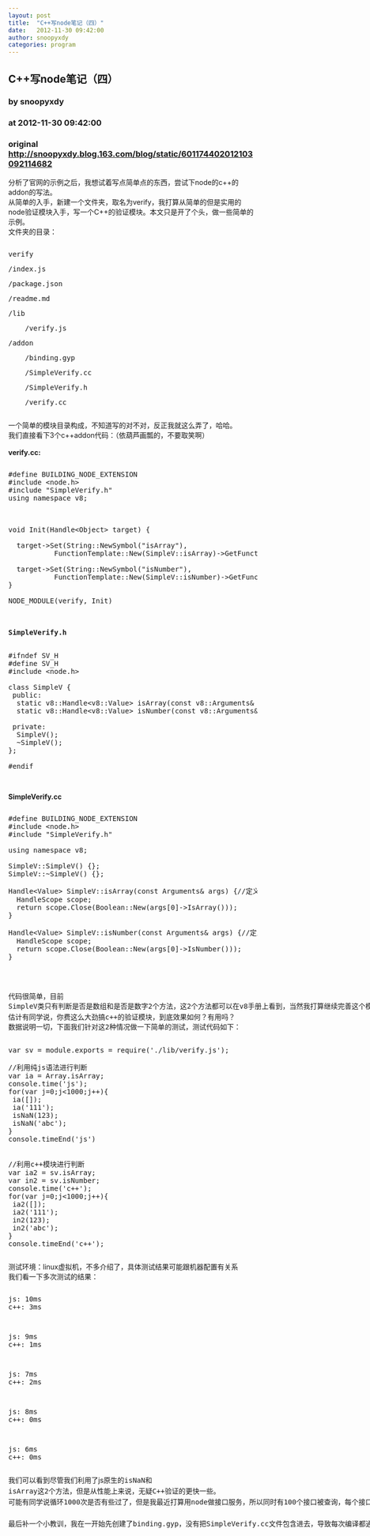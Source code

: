 ```yaml
---
layout: post
title:  "C++写node笔记（四）"
date:   2012-11-30 09:42:00
author: snoopyxdy
categories: program
---
```


## C++写node笔记（四）
### by snoopyxdy
### at 2012-11-30 09:42:00
### original <http://snoopyxdy.blog.163.com/blog/static/601174402012103092114682>

<div>分析了官网的示例之后，我想试着写点简单点的东西，尝试下node的c++的addon的写法。<div>从简单的入手，新建一个文件夹，取名为verify，我打算从简单的但是实用的node验证模块入手，写一个C++的验证模块。本文只是开了个头，做一些简单的示例。</div><div>文件夹的目录：</div><div><pre><p>verify</p><p>/index.js</p><p>/package.json</p><p>/readme.md</p><p>/lib</p><p>    /verify.js</p><p>/addon</p><p>    /binding.gyp</p><p>    /SimpleVerify.cc</p><p>    /SimpleVerify.h</p><p>    /verify.cc</p></pre>一个简单的模块目录构成，不知道写的对不对，反正我就这么弄了，哈哈。</div><div>我们直接看下3个c++addon代码：（依葫芦画瓢的，不要取笑啊）</div><div><br></div><div><b>verify.cc:</b></div><div><pre><p>#define BUILDING_NODE_EXTENSION<br>#include &lt;node.h&gt;<br>#include "SimpleVerify.h"<br>using namespace v8;<br><br><br><br>void Init(Handle&lt;Object&gt; target) {<br><br>  target-&gt;Set(String::NewSymbol(&quot;isArray&quot;),<br>           FunctionTemplate::New(SimpleV::isArray)-&gt;GetFunction());<br><br>  target-&gt;Set(String::NewSymbol(&quot;isNumber&quot;),<br>           FunctionTemplate::New(SimpleV::isNumber)-&gt;GetFunction());<br>}<br><br>NODE_MODULE(verify, Init)</p></pre><br></div><div><span style="font-family:monospace;line-height:22px;white-space:pre"><b>SimpleVerify.h</b></span></div><div><pre><p>#ifndef SV_H<br>#define SV_H<br>#include &lt;node.h&gt;<br><br>class SimpleV {<br> public:<br>  static v8::Handle&lt;v8::Value&gt; isArray(const v8::Arguments&amp; args);<br>  static v8::Handle&lt;v8::Value&gt; isNumber(const v8::Arguments&amp; args);<br><br> private:<br>  SimpleV();<br>  ~SimpleV();<br>};<br><br>#endif</p></pre><br></div><div><b>SimpleVerify.cc</b></div><div><pre><p>#define BUILDING_NODE_EXTENSION<br>#include &lt;node.h&gt;<br>#include "SimpleVerify.h"<br><br>using namespace v8;<br><br>SimpleV::SimpleV() {};<br>SimpleV::~SimpleV() {};<br><br>Handle&lt;Value&gt; SimpleV::isArray(const Arguments&amp; args) {//定义是否是数组<br>  HandleScope scope;<br>  return scope.Close(Boolean::New(args[0]-&gt;IsArray()));<br>}<br><br>Handle&lt;Value&gt; SimpleV::isNumber(const Arguments&amp; args) {//定义是否是数字<br>  HandleScope scope;<br>  return scope.Close(Boolean::New(args[0]-&gt;IsNumber()));<br>}<br><br></p></pre><br></div><div>代码很简单，目前<span style="font-family:monospace;line-height:22px;white-space:pre">SimpleV类只有判断是否是数组和是否是数字2个方法，这2个方法都可以在v8手册上看到，当然我打算继续完善这个模块，根据node-validate的功能山寨一把，全部搬成C++的。</span></div><div><font face="monospace"><span style="white-space:pre">估计有同学说，你费这么大劲搞c++的验证模块，到底效果如何？有用吗？</span></font></div><div><span style="font-family:monospace;line-height:22px;white-space:pre">数据说明一切，</span><font face="monospace"><span style="white-space:pre">下面我们针对这2种情况做一下简单的测试，测试代码如下：</span></font></div><div><pre><p>var sv = module.exports = require('./lib/verify.js');<br><br>//利用纯js语法进行判断<br>var ia = Array.isArray;<br>console.time('js');<br>for(var j=0;j&lt;1000;j++){<br> ia([]);<br> ia('111');<br> isNaN(123);<br> isNaN('abc');<br>}<br>console.timeEnd('js')<br><br><br>//利用c++模块进行判断<br>var ia2 = sv.isArray;<br>var in2 = sv.isNumber;<br>console.time('c++');<br>for(var j=0;j&lt;1000;j++){<br> ia2([]);<br> ia2('111');<br> in2(123);<br> in2('abc');<br>}<br>console.timeEnd('c++');</p></pre>测试环境：linux虚拟机，不多介绍了，具体测试结果可能跟机器配置有关系</div><div>我们看一下多次测试的结果：</div><div><pre><p>js: 10ms<br>c++: 3ms</p><p><br></p><p>js: 9ms<br>c++: 1ms</p><p><br></p><p>js: 7ms<br>c++: 2ms</p><p><br></p><p>js: 8ms<br>c++: 0ms</p><p><br></p><p>js: 6ms<br>c++: 0ms</p></pre>我们可以看到尽管我们利用了js原生的<span style="font-family:monospace;line-height:22px;white-space:pre">isNaN和</span><span style="font-family:monospace;line-height:22px;white-space:pre">isArray这2个方法，但是从性能上来说，无疑C++验证的更快一些。</span></div><div><span style="font-family:monospace;line-height:22px;white-space:pre">可能有同学说循环1000次是否有些过了，但是我最近打算用node做接口服务，所以同时有100个接口被查询，每个接口有5-10个参数被验证的情况还是可能存在的，如果我们使用c++的addon验证模块可以至少快5ms相应给用户，当然如果一些正则等等判断可能差距的更多。</span></div><div><span style="font-family:monospace;line-height:22px;white-space:pre"><br></span></div><div><span style="font-family:monospace;line-height:22px;white-space:pre">最后补一个小教训，我在一开始先创建了binding.gyp，没有把SimpleVerify.cc文件包含进去，导致每次编译都通过，但是调用一直报错，搞了好一阵子才发现，给大家提个醒啊，不要像我这么笨了，哎~</span></div><div><span style="font-family:monospace;line-height:22px;white-space:pre"><br></span></div><div><br><br></div></div>